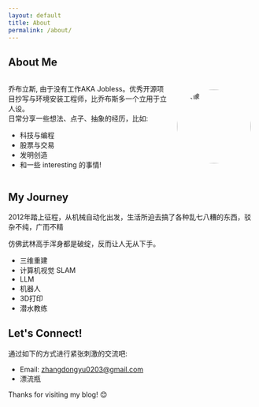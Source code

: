 ```yaml
---
layout: default
title: About
permalink: /about/
---
```


<!-- ## About Me


乔布立斯,  由于没有工作AKA Jobless。比乔布斯多一个立用于立人设。 

日常分享一些 想法, 点子, 抽象的经历 比如:

- 科技与编程
- 股票与交易
- 发明创造
- 和一些interesting的事情!
<img src="../assets/images/test.jpg" style="float: right; margin-left: 10px; width: 150px; border-radius: 50%;"> -->
## About Me
<div style="display: flex; align-items: center;">
  <div style="flex: 2;">
    <p>
      乔布立斯, 由于没有工作AKA Jobless。优秀开源项目抄写与环境安装工程师，比乔布斯多一个立用于立人设。
      <br>
      日常分享一些想法、点子、抽象的经历，比如:
    </p>
    <ul>
      <li>科技与编程</li>
      <li>股票与交易</li>
      <li>发明创造</li>
      <li>和一些 interesting 的事情!</li>
    </ul>
  </div>
  <div style="flex: 1; margin-left: 20px;">
    <img src="../assets/images/test.jpg" alt="头像" style="width: 150px; border-radius: 50%;">
  </div>
</div>


## My Journey

2012年踏上征程，从机械自动化出发，生活所迫去搞了各种乱七八糟的东西，驳杂不纯，广而不精  
  
仿佛武林高手浑身都是破绽，反而让人无从下手。

- 三维重建
- 计算机视觉 SLAM
- LLM
- 机器人
- 3D打印
- 潜水教练

## Let's Connect!

通过如下的方式进行紧张刺激的交流吧:

- Email: [zhangdongyu0203@gmail.com](mailto:zhangdongyu0203@gmail.com)
- 漂流瓶

Thanks for visiting my blog! 😊
